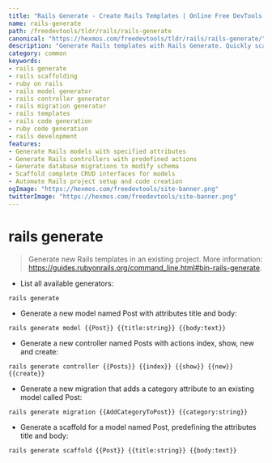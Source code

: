 ```yaml
---
title: "Rails Generate - Create Rails Templates | Online Free DevTools by Hexmos"
name: rails-generate
path: /freedevtools/tldr/rails/rails-generate
canonical: "https://hexmos.com/freedevtools/tldr/rails/rails-generate/"
description: "Generate Rails templates with Rails Generate. Quickly scaffold models, controllers, and migrations. Streamline Rails development with this free online tool, no registration required."
category: common
keywords:
- rails generate
- rails scaffolding
- ruby on rails
- rails model generator
- rails controller generator
- rails migration generator
- rails templates
- rails code generation
- ruby code generation
- rails development
features:
- Generate Rails models with specified attributes
- Generate Rails controllers with predefined actions
- Generate database migrations to modify schema
- Scaffold complete CRUD interfaces for models
- Automate Rails project setup and code creation
ogImage: "https://hexmos.com/freedevtools/site-banner.png"
twitterImage: "https://hexmos.com/freedevtools/site-banner.png"
---
```


# rails generate

> Generate new Rails templates in an existing project.
> More information: <https://guides.rubyonrails.org/command_line.html#bin-rails-generate>.

- List all available generators:

`rails generate`

- Generate a new model named Post with attributes title and body:

`rails generate model {{Post}} {{title:string}} {{body:text}}`

- Generate a new controller named Posts with actions index, show, new and create:

`rails generate controller {{Posts}} {{index}} {{show}} {{new}} {{create}}`

- Generate a new migration that adds a category attribute to an existing model called Post:

`rails generate migration {{AddCategoryToPost}} {{category:string}}`

- Generate a scaffold for a model named Post, predefining the attributes title and body:

`rails generate scaffold {{Post}} {{title:string}} {{body:text}}`
